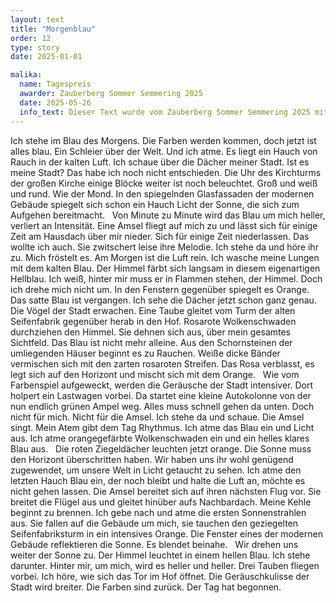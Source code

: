 ```yaml
---
layout: text
title: "Morgenblau"
order: 12
type: story
date: 2025-01-01

malika:
  name: Tagespreis
  awarder: Zauberberg Sommer Semmering 2025
  date: 2025-05-26
  info_text: Dieser Text wurde vom Zauberberg Sommer Semmering 2025 mit dem Tagespreis ausgezeichnet.
---
```


Ich stehe im Blau des Morgens. Die Farben werden kommen, doch jetzt ist alles blau. Ein Schleier über der Welt. Und ich atme. Es liegt ein Hauch von Rauch in der kalten Luft. Ich schaue über die Dächer meiner Stadt. Ist es meine Stadt? Das habe ich noch nicht entschieden. Die Uhr des Kirchturms der großen Kirche einige Blöcke weiter ist noch beleuchtet. Groß und weiß und rund. Wie der Mond. In den spiegelnden Glasfassaden der modernen Gebäude spiegelt sich schon ein Hauch Licht der Sonne, die sich zum Aufgehen bereitmacht.
 
Von Minute zu Minute wird das Blau um mich heller, verliert an Intensität. Eine Amsel fliegt auf mich zu und lässt sich für einige Zeit am Hausdach über mir nieder. Sich für einige Zeit niederlassen. Das wollte ich auch. Sie zwitschert leise ihre Melodie. Ich stehe da und höre ihr zu. Mich fröstelt es. Am Morgen ist die Luft rein. Ich wasche meine Lungen mit dem kalten Blau. Der Himmel färbt sich langsam in diesem eigenartigen Hellblau. Ich weiß, hinter mir muss er in Flammen stehen, der Himmel. Doch ich drehe mich nicht um. In den Fenstern gegenüber spiegelt es Orange.
 
Das satte Blau ist vergangen. Ich sehe die Dächer jetzt schon ganz genau. Die Vögel der Stadt erwachen. Eine Taube gleitet vom Turm der alten Seifenfabrik gegenüber herab in den Hof. Rosarote Wolkenschwaden durchziehen den Himmel. Sie dehnen sich aus, über mein gesamtes Sichtfeld. Das Blau ist nicht mehr alleine. Aus den Schornsteinen der umliegenden Häuser beginnt es zu Rauchen. Weiße dicke Bänder vermischen sich mit den zarten rosaroten Streifen. Das Rosa verblasst, es legt sich auf den Horizont und mischt sich mit dem Orange.
 
Wie vom Farbenspiel aufgeweckt, werden die Geräusche der Stadt intensiver. Dort holpert ein Lastwagen vorbei. Da startet eine kleine Autokolonne von der nun endlich grünen Ampel weg. Alles muss schnell gehen da unten. Doch nicht für mich. Nicht für die Amsel. Ich stehe da und schaue. Die Amsel singt. Mein Atem gibt dem Tag Rhythmus. Ich atme das Blau ein und Licht aus. Ich atme orangegefärbte Wolkenschwaden ein und ein helles klares Blau aus.
 
Die roten Ziegeldächer leuchten jetzt orange. Die Sonne muss den Horizont überschritten haben. Wir haben uns ihr wohl genügend zugewendet, um unsere Welt in Licht getaucht zu sehen. Ich atme den letzten Hauch Blau ein, der noch bleibt und halte die Luft an, möchte es nicht gehen lassen. Die Amsel bereitet sich auf ihren nächsten Flug vor. Sie breitet die Flügel aus und gleitet hinüber aufs Nachbardach. Meine Kehle beginnt zu brennen. Ich gebe nach und atme die ersten Sonnenstrahlen aus. Sie fallen auf die Gebäude um mich, sie tauchen den geziegelten Seifenfabriksturm in ein intensives Orange. Die Fenster eines der modernen Gebäude reflektieren die Sonne. Es blendet beinahe.
 
Wir drehen uns weiter der Sonne zu. Der Himmel leuchtet in einem hellen Blau. Ich stehe darunter. Hinter mir, um mich, wird es heller und heller. Drei Tauben fliegen vorbei. Ich höre, wie sich das Tor im Hof öffnet. Die Geräuschkulisse der Stadt wird breiter. Die Farben sind zurück. Der Tag hat begonnen.